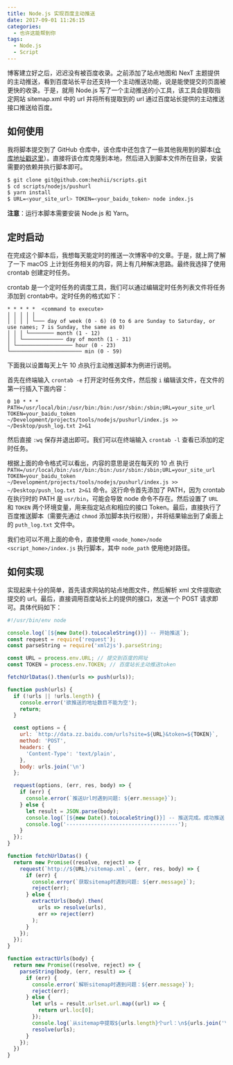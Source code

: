 ```yaml
---
title: Node.js 实现百度主动推送
date: 2017-09-01 11:26:15
categories:
  - 也许这能帮到你
tags:
  - Node.js
  - Script
---
```


博客建立好之后，迟迟没有被百度收录。之前添加了站点地图和 NexT 主题提供的主动推送，看到百度站长平台还支持一个主动推送功能，说是能使提交的页面被更快的收录。于是，就用 Node.js 写了一个主动推送的小工具，该工具会提取指定网站 sitemap.xml 中的 url 并将所有提取到的 url 通过百度站长提供的主动推送接口推送给百度。

<!-- more -->

## 如何使用

我将脚本提交到了 GitHub 仓库中，该仓库中还包含了一些其他我用到的脚本([仓库地址戳这里](https://github.com/hezhii/scripts)）。直接将该仓库克隆到本地，然后进入到脚本文件所在目录，安装需要的依赖并执行脚本即可。

```bash
$ git clone git@github.com:hezhii/scripts.git
$ cd scripts/nodejs/pushurl
$ yarn install
$ URL=<your_site_url> TOKEN=<your_baidu_token> node index.js
```

**注意**：运行本脚本需要安装 Node.js 和 Yarn。

## 定时启动

在完成这个脚本后，我想每天能定时的推送一次博客中的文章。于是，就上网了解了一下 macOS 上计划任务相关的内容，网上有几种解决思路。最终我选择了使用 crontab 创建定时任务。

crontab 是一个定时任务的调度工具，我们可以通过编辑定时任务列表文件将任务添加到 crontab中。定时任务的格式如下：

```
* * * * *  <command to execute>
│ │ │ │ │
│ │ │ │ └─── day of week (0 - 6) (0 to 6 are Sunday to Saturday, or use names; 7 is Sunday, the same as 0)
│ │ │ └──────── month (1 - 12)
│ │ └───────────── day of month (1 - 31)
│ └────────────────── hour (0 - 23)
└─────────────────────── min (0 - 59)
```

下面我以设置每天上午 10 点执行主动推送脚本为例进行说明。

首先在终端输入 `crontab -e` 打开定时任务文件，然后按 `i` 编辑该文件，在文件的第一行插入下面内容：

```
0 10 * * * PATH=/usr/local/bin:/usr/bin:/bin:/usr/sbin:/sbin;URL=your_site_url TOKEN=your_baidu_token ~/Development/projects/tools/nodejs/pushurl/index.js >> ~/Desktop/push_log.txt 2>&1
```

然后直接 `:wq` 保存并退出即可。我们可以在终端输入 `crontab -l` 查看已添加的定时任务。

根据上面的命令格式可以看出，内容的意思是说在每天的 10 点 执行`PATH=/usr/local/bin:/usr/bin:/bin:/usr/sbin:/sbin;URL=your_site_url TOKEN=your_baidu_token ~/Development/projects/tools/nodejs/pushurl/index.js >> ~/Desktop/push_log.txt 2>&1` 命令。这行命令首先添加了 PATH，因为 crontab 在执行时的 PATH 是 `usr/bin`，可能会导致 node 命令不存在。然后设置了 `URL` 和 `TOKEN` 两个环境变量，用来指定站点和相应的接口 Token。最后，直接执行了百度推送脚本（需要先通过 `chmod` 添加脚本执行权限），并将结果输出到了桌面上的 `puth_log.txt` 文件中。

我们也可以不用上面的命令，直接使用 `<node_home>/node <script_home>/index.js` 执行脚本，其中 `node_path` 使用绝对路径。

## 如何实现

实现起来十分的简单，首先请求网站的站点地图文件，然后解析 xml 文件提取欲提交的 url。最后，直接调用百度站长上的提供的接口，发送一个 POST 请求即可。具体代码如下：

```javascript
#!/usr/bin/env node

console.log(`[${new Date().toLocaleString()}] -- 开始推送`);
const request = require('request');
const parseString = require('xml2js').parseString;

const URL = process.env.URL; // 提交到百度的网址
const TOKEN = process.env.TOKEN; // 百度站长主动推送token

fetchUrlDatas().then(urls => push(urls));

function push(urls) {
  if (!urls || !urls.length) {
    console.error('欲推送的地址数目不能为空');
    return;
  }

  const options = {
    url: `http://data.zz.baidu.com/urls?site=${URL}&token=${TOKEN}`,
    method: 'POST',
    headers: {
      'Content-Type': 'text/plain',
    },
    body: urls.join('\n')
  };

  request(options, (err, res, body) => {
    if (err) {
      console.error(`推送Url时遇到问题: ${err.message}`);
    } else {
      let result = JSON.parse(body);
      console.log(`[${new Date().toLocaleString()}] -- 推送完成。成功推送 ${result.success} 条url，今天剩余 ${result.remain} 条可推送url。`);
      console.log('------------------------------------');
    }
  });
}

function fetchUrlDatas() {
  return new Promise((resolve, reject) => {
    request(`http://${URL}/sitemap.xml`, (err, res, body) => {
      if (err) {
        console.error(`获取sitemap时遇到问题: ${err.message}`);
        reject(err);
      } else {
        extractUrls(body).then(
          urls => resolve(urls),
          err => reject(err)
        );
      }
    });
  });
}

function extractUrls(body) {
  return new Promise((resolve, reject) => {
    parseString(body, (err, result) => {
      if (err) {
        console.error(`解析sitemap时遇到问题：${err.message}`);
        reject(err);
      } else {
        let urls = result.urlset.url.map((url) => {
          return url.loc[0];
        });
        console.log(`从sitemap中提取${urls.length}个url：\n${urls.join('\n')}`);
        resolve(urls);
      }
    });
  })
}
```

